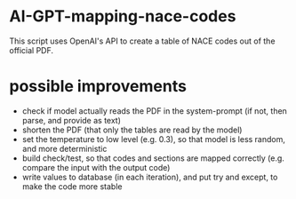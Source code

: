 # AI-GPT-mapping-nace-codes
This script uses OpenAI's API to create a table of NACE codes out of the official PDF.



# possible improvements
- check if model actually reads the PDF in the system-prompt (if not, then parse, and provide as text)
- shorten the PDF (that only the tables are read by the model)
- set the temperature to low level (e.g. 0.3), so that model is less random, and more deterministic
- build check/test, so that codes and sections are mapped correctly (e.g. compare the input with the output code)
- write values to database (in each iteration), and put try and except, to make the code more stable
